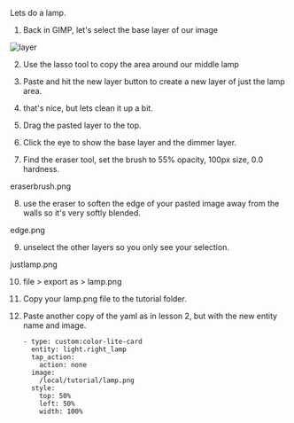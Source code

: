 Lets do a lamp.

1. Back in GIMP, let's select the base layer of our image

![layer](layer)

2. Use the lasso tool to copy the area around our middle lamp

3. Paste and hit the new layer button to create a new layer of just the lamp area.


4. that's nice, but lets clean it up a bit.   


5. Drag the pasted layer to the top.

6. Click the eye to show the base layer and the dimmer layer.

7. Find the eraser tool,  set the brush to 55% opacity, 100px size, 0.0 hardness.

eraserbrush.png

8. use the eraser to soften the edge of your pasted image away from the walls so it's very softly blended.

edge.png

9. unselect the other layers so you only see your selection.


justlamp.png 


10.  file > export as > lamp.png



11. Copy your lamp.png file to the tutorial folder.
 
 
12. Paste another copy of the yaml as in lesson 2, but with the new entity name and image.

        - type: custom:color-lite-card
          entity: light.right_lamp
          tap_action:
            action: none    
          image:
            /local/tutorial/lamp.png   
          style:
            top: 50%
            left: 50%
            width: 100%    